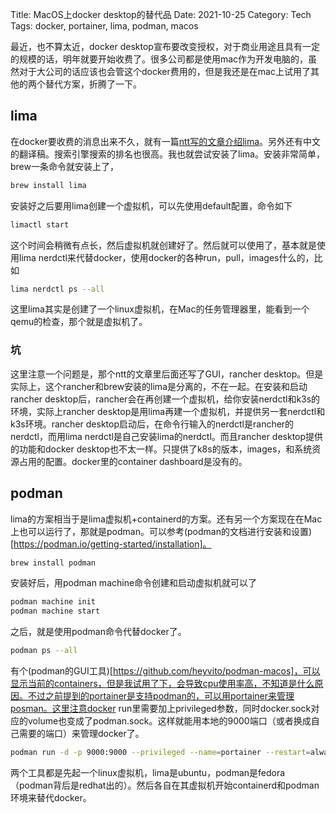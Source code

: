Title: MacOS上docker desktop的替代品
Date: 2021-10-25
Category: Tech
Tags: docker, portainer, lima, podman, macos

最近，也不算太近，docker desktop宣布要改变授权，对于商业用途且具有一定的规模的话，明年就要开始收费了。很多公司都是使用mac作为开发电脑的，虽然对于大公司的话应该也会管这个docker费用的，但是我还是在mac上试用了其他的两个替代方案，折腾了一下。

## lima
在docker要收费的消息出来不久，就有一篇[ntt写的文章介绍lima](https://medium.com/nttlabs/containerd-and-lima-39e0b64d2a59)。另外还有中文的翻译稿。搜索引擎搜索的排名也很高。我也就尝试安装了lima。安装非常简单，brew一条命令就安装上了，
```bash
brew install lima
```
安装好之后要用lima创建一个虚拟机，可以先使用default配置，命令如下
```bash
limactl start
```
这个时间会稍微有点长，然后虚拟机就创建好了。然后就可以使用了，基本就是使用lima nerdctl来代替docker，使用docker的各种run，pull，images什么的，比如
```bash
lima nerdctl ps --all
```
这里lima其实是创建了一个linux虚拟机，在Mac的任务管理器里，能看到一个qemu的检查，那个就是虚拟机了。

### 坑
这里注意一个问题是，那个ntt的文章里后面还写了GUI，rancher desktop。但是实际上，这个rancher和brew安装的lima是分离的，不在一起。在安装和启动rancher desktop后，rancher会在再创建一个虚拟机，给你安装nerdctl和k3s的环境，实际上rancher desktop是用lima再建一个虚拟机，并提供另一套nerdctl和k3s环境。rancher desktop启动后，在命令行输入的nerdctl是rancher的nerdctl，而用lima nerdctl是自己安装lima的nerdctl。而且rancher desktop提供的功能和docker desktop也不太一样。只提供了k8s的版本，images，和系统资源占用的配置。docker里的container dashboard是没有的。

## podman
lima的方案相当于是lima虚拟机+containerd的方案。还有另一个方案现在在Mac上也可以运行了，那就是podman。可以参考(podman的文档进行安装和设置)[https://podman.io/getting-started/installation]。
```bash
brew install podman
```
安装好后，用podman machine命令创建和启动虚拟机就可以了
```bash
podman machine init
podman machine start
```
之后，就是使用podman命令代替docker了。
```bash
podman ps --all
```
有个(podman的GUI工具)[https://github.com/heyvito/podman-macos]，可以显示当前的containers，但是我试用了下，会导致cpu使用率高，不知道是什么原因。不过之前提到的portainer是支持podman的，可以用portainer来管理posman。这里注意docker run里需要加上privileged参数，同时docker.sock对应的volume也变成了podman.sock。这样就能用本地的9000端口（或者换成自己需要的端口）来管理docker了。
```bash
podman run -d -p 9000:9000 --privileged --name=portainer --restart=always -v /run/user/1000/podman/podman.sock:/var/run/docker.sock -v portainer_data:/data portainer/portainer-ce
```
两个工具都是先起一个linux虚拟机，lima是ubuntu，podman是fedora（podman背后是redhat出的）。然后各自在其虚拟机开始containerd和podman环境来替代docker。